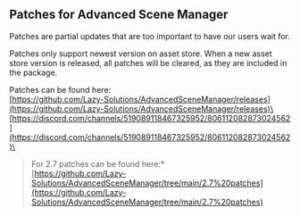 ## Patches for Advanced Scene Manager

Patches are partial updates that are too important to have our users wait for.

Patches only support newest version on asset store. When a new asset store version is released, all patches will be cleared, as they are included in the package.

Patches can be found here:\
[https://github.com/Lazy-Solutions/AdvancedSceneManager/releases](https://github.com/Lazy-Solutions/AdvancedSceneManager/releases)\
[https://discord.com/channels/519089118467325952/806112082873024562](https://discord.com/channels/519089118467325952/806112082873024562)\

>For 2.7 patches can be found here:*\
[https://github.com/Lazy-Solutions/AdvancedSceneManager/tree/main/2.7%20patches](https://github.com/Lazy-Solutions/AdvancedSceneManager/tree/main/2.7%20patches)

